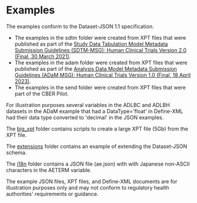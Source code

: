 # Examples

The examples conform to the Dataset-JSON 1.1 specification.

- The examples in the sdtm folder were created from XPT files that were published as part of the [Study Data Tabulation Model Metadata Submission Guidelines (SDTM-MSG): Human Clinical Trials Version 2.0 (Final, 30 March 2021)](https://www.cdisc.org/standards/foundational/sdtm/sdtm-metadata-submission-guidelines-v2-0).
- The examples in the adam folder were created from XPT files that were published as part of the [Analysis Data Model Metadata Submission Guidelines (ADaM MSG): Human Clinical Trials Version 1.0 (Final, 18 April 2023)](https://www.cdisc.org/standards/foundational/adam/adam-metadata-submission-guidelines-v1-0).
- The examples in the send folder were created from XPT files that were part of the CBER Pilot.

For illustration purposes several variables in the ADLBC and ADLBH datasets in the ADaM example that had a DataType='float' in Define-XML had their data type converted to 'decimal' in the JSON examples.

The [big_xpt](https://github.com/cdisc-org/DataExchange-DatasetJson/tree/publish_v11/examples/big_xpt) folder contains scripts to create a large XPT file (5Gb) from the XPT file.

The [extensions](https://github.com/cdisc-org/DataExchange-DatasetJson/tree/publish_v11/examples/extensions) folder contains an example of extending the Dataset-JSON schema.

The [i18n](https://github.com/cdisc-org/DataExchange-DatasetJson/tree/publish_v11/examples/i18n) folder contains a JSON file (ae.json) with with Japanese non-ASCII characters in the AETERM variable.

The example JSON files, XPT files, and Define-XML documents are for illustration purposes only and may not conform to regulatory health authorities' requirements or guidance.
